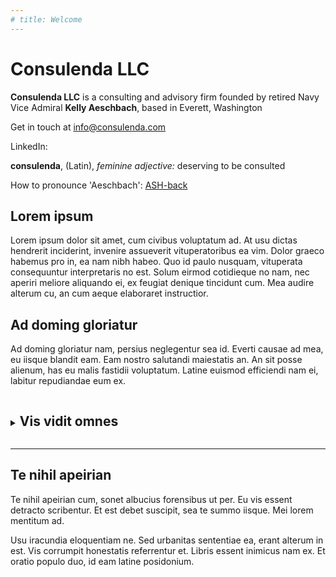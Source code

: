 ```yaml
---
# title: Welcome
---
```


# Consulenda LLC

**Consulenda LLC** is a consulting and advisory firm founded by retired Navy Vice Admiral **Kelly Aeschbach**, based in Everett, Washington

Get in touch at info@consulenda.com

LinkedIn: 

**consulenda**, (Latin), *feminine adjective:* deserving to be consulted

How to pronounce 'Aeschbach': [ASH-back](https://www.howtopronounce.com/ashback)

## Lorem ipsum
Lorem ipsum dolor sit amet, cum civibus voluptatum ad. At usu dictas hendrerit inciderint, invenire assueverit vituperatoribus ea vim. Dolor graeco habemus pro in, ea nam nibh habeo. Quo id paulo nusquam, vituperata consequuntur interpretaris no est. Solum eirmod cotidieque no nam, nec aperiri meliore aliquando ei, ex feugiat denique tincidunt cum. Mea audire alterum cu, an cum aeque elaboraret instructior.

## Ad doming gloriatur
Ad doming gloriatur nam, persius neglegentur sea id. Everti causae ad mea, eu iisque blandit eam. Eam nostro salutandi maiestatis an. An sit posse alienum, has eu malis fastidii voluptatum. Latine euismod efficiendi nam ei, labitur repudiandae eum ex.

<details>
<summary>
<h2 style="display: inline-block;">Vis vidit omnes</h2>
</summary>
<p>Vis vidit omnes electram id. Eos ut mutat erroribus. Omnesque recusabo has et, ut dictas insolens pertinax vis, ei suas prima persecuti eos. Eam eu platonem partiendo concludaturque, viris dicunt feugait mel an. Dicant vocent philosophia has an, pro in illum adipisci contentiones. Novum laoreet nonumes te vis.</p>
</details>

---

## Te nihil apeirian
Te nihil apeirian cum, sonet albucius forensibus ut per. Eu vis essent detracto scribentur. Et est debet suscipit, sea te summo iisque. Mei lorem mentitum ad.

Usu iracundia eloquentiam ne. Sed urbanitas sententiae ea, erant alterum in est. Vis corrumpit honestatis referrentur et. Libris essent inimicus nam ex. Et oratio populo duo, id eam latine posidonium.

